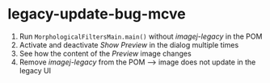 # legacy-update-bug-mcve

1. Run `MorphologicalFiltersMain.main()` without *imagej-legacy* in the POM
2. Activate and deactivate *Show Preview* in the dialog multiple times
3. See how the content of the *Preview* image changes
4. Remove *imagej-legacy* from the POM --> image does not update in the legacy UI